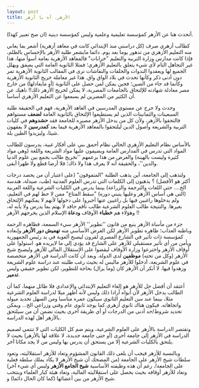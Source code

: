 ```yaml
---
layout: post
title: الأزهر، آه يا أزهر
---
```

أتحدث هنا عن الأزهر كمؤسسة تعليمية وعلمية وليس كمؤسسة دينية (ان صح تعبير كهذا).

كطالب أزهري صرف (كل دراستي منذ الإبتدائي كانت في معاهد أزهرية) أشعر بما يعاني منه التعليم الأزهري من تدهور يوما بعد يوم. دائما مايشعر طلبة الأزهر بالإحساس بالظلم، فإذا كانت مدارس وزارة التربية والتعليم "خرابات" فالمعاهد الأزهرية بعامة أسوأ منها، هذا غير التجاهل التام لأي شيء يتعلق بالتعليم الأزهري؛ فمثلا الثانوية العامة التي يصفق ويهلل الجميع لها ويعقدوا الندوات والحلقات والنقاشات ترى في المقالب الثانوية الأزهرية تمر دون أدنى ذكر وكأنها تحدث في بلاد الواق واق. هذا غير معاملة خريج الثانوية الأزهرية وكأنما قد جاء من الصين؛ فحين يمكن لمن حصل على الثانوية (أو مايعادلها) من خارج مصر معادلة شهادته للإلتحاق بالجامعات المصرية، لا يمكن لخريج الأزهر ذلك!! ناهيك عن أن الكثير من المصرين لم يسمعوا عن التعليم الأزهري أساسا.

وحدث ولا حرج عن مستوي المدرسين في العاهد الأزهرية، فهم في الحقيقة طلبة السبعينات والثمانينات الذين لم يستطيعوا الإلتحاق بالثانوية العامة __لضعف__ مستواهم فالتحقوا بالأزهر، ولأن كل من يدخل الأزهر مصيره للجامعة فقد __حشدوهم__ في كليات التربية والشريعة وأصول الدين ليلتحقوا بالمعاهد الأزهرية فيما بعد __كمدرسين__ لا يفقهون شيئا، وليزيدوا الطين بلة.

بالأساس نظام التعليم الأزهري الحالي نظام أحمق بني على أفكار غبية، يدرسون للطالب المواد التي تدرس في المدارس العامة ويضيفون عليها مواد الشريعة واللغة (وهي مواد كثيرة وليست بالهينة) والغرض من هذا بزعمهم ''تخريج طالب يجمع بين علوم الدنيا والدين''، والحقيقة أنه لا يعرف هذا ولا ذاك؛ فلا أرضا قطع ولا ظهرا أبقى.

ولنذهب إلى الجامعة، أين يذهب الطلبة "المتفوقون" (على اعتبار أن من يحصد درجات أكثر هو الأفضل) ؟ يذهبون إلى الكلمات التي تدرس العلوم المدنية (طب، صيدلة، هندسة الخ.... حتى اللغات والترجمة والزراعة) بينما يدرس في الكليات الشرعية واللغة العربية (التى هي أساس الأزهر وعليها ينبني دوره) "سقط المتاع" ممن لا حظ لهم في التعليم، ولم يدخلوها راغبين فيها بل راغبين عنها أجبروا على دخولها لأنهم لا يمكنهم الإلتحاق بغيرها. والنتيجة طالب العلوم الشرعية طالب ناقم حاقد لا يهتم بما يدرس ولا يأبه له، وهؤلاء هم __خطباء__ الأوقاف __ودعاة__ الإسلام الذين يخرجهم الأزهر !!

جزء من مأساة الأزهر ينبع من قانون ''تطوير'' الأزهر سيء السمعة، فظاهره الرحمة وباطنه العذاب؛ ظاهره تطوير الأزهر لكن الغرض الأساسي منه __تهميش دور الأزهر__ وإبعاده كمؤسسة ذات تأثير في الشارع المصري لقرون ليصبح ألعوبة في يد رئيس الجمهورية ويأمن من أي تأثير مستقبلي للأزهر على الشارع قد يؤدي إلى ما لايريده هو. استولوا على أوقاف الأزهر واخترعوا وزارة الأوقاف ليقضوا على الإستقلال المالي للأزهر وليصبح شيخ الأزهر (وكل من تحته) __موظفين__ لدى الدولة. وبعد أن كانت الدراسة في الأزهر متخصصة في علوم الشريعة، أدخلوا للأزهر ماليس له بحيث رغب طلبته عند دراسة علوم الشريعة وزهدوا فيها. لا أنكر أن الأزهر كان (وما يزال) بحاجة للتطوير، لكن تطوير حقيقي وليس __تدمير__.

أعتقد أن أفضل حل للأزهر هو إلغاء التعليم الإبتدائي والإعدادي فلا طائل منهما، كما أن الطالب يدخل الأزهر لأن أبواه أرادا ذلك وليس لأنه أظهر ميلا لدراسة العلوم الشرعية مثلا، بينما عند سن التعليم الثانوي سيكون عمره مناسبا ومن السهل تحديد ميوله واتجاهاته. فيكون هناك ثانوي أزهري كما يوجد ثانوي عام وفني وزراعي الخ... ويمكن تحديد شروط/حد أدنى من الدرجات أو أي طريقة أخرى بحيث نضمن أن من سيلتحق بالأزهر أهل لهذه الدراسة.

وتقتصر الدراسة بالأزهر على العلوم الشرعية، ويتم ضم كل الكليات التي لا تنتمي لصميم الدراسة في الأزهر إلى جامعة أخرى (أو حتى جامعة جديدة، لا علاقة لها بالأزهر) بحيث لا يلتحق بالكليات الشرعية إلا من يستحق أن يدرس بها وليس من لا يجد مكانا آخر.

وبالنسبة للأزهر فيجب أن يلغى ذلك القانون المشؤوم وتعاد للأزهر استقلاليته، وتعود سلطات شيخ الأزهر على الجامعة (من المضحك أن شيخ الأزهر لا يكاد يملك سلطة فعلية على الجامعة!، رغم أن هذه وظيفته الأساسية __شيخ الجامع الأزهر__ وليس أي شيء آخر) وتعاد للأزهر أوقافه بحيث يحصل على استقلاليته المالية، وتعاد هيئة كبار العلماء وينتخب شيخ الأزهر من بين أعضائها (كما كان الحال دائما) و.
